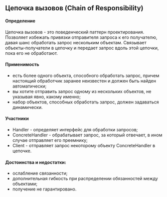 ## Цепочка вызовов (Chain of Responsibility)

#### Определение
Цепочка вызовов - это поведенческий паттерн проектирования.
Позволяет избежать привязки отправителя запроса к его получателю, 
давая шанс обработать запрос нескольким объектам. 
Связывает объекты-получатели в цепочку и передает запрос вдоль этой цепочки, 
пока его не обработают.

#### Применимость
- есть более одного объекта, способного обработать запрос,
причем настоящий обработчик заранее неизвестен и должен быть найден автоматически; 
- вы хотите отправить запрос одному из нескольких объектов, не указывая явно, какому именно;
- набор объектов, способных обработать запрос, должен задаваться динамически.

#### Участники
- Handler - определяет интерфейс для обработки запросов;
- ConcreteHandler - обрабатывает запрос, за который отвечает, в ином случае отправляет его преемнику;
- Client - отправляет запрос некоторому объекту ConcreteHandler в цепочке.

#### Достоинства и недостатки:
- ослабление связанности;
- дополнительная гибкость при распределении обязанностей между объектами;
- получение не гарантировано.
